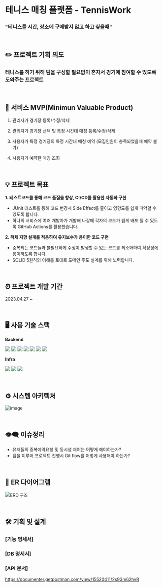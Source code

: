 # 테니스 매칭 플랫폼 - TennisWork

### "테니스를 시간, 장소에 구애받지 않고 하고 싶을때"

<br>

##  ✏️ 프로젝트 기획 의도
### 테니스를 하기 위해 팀을 구성할 필요없이 혼자서 경기에 참여할 수 있도록 도와주는 프로젝트

<br>

## 📌 서비스 MVP(Minimun Valuable Product)
1. 관리자가 경기장 등록/수정/삭제

2. 관리자가 경기장 선택 및 특정 시간대 매칭 등록/수정/삭제

3. 사용자가 특정 경기장의 특정 시간대 매칭 예약 (모집인원이 충족되었을때 예약 불가)

4. 사용자가 예약한 매칭 조회

<br>

## 💡 프로젝트 목표
**1. 테스트코드를 통해 코드 품질을 향상, CI/CD를 활용한 자동화 구현**
- JUnit 테스트를 통해 코드 변경시 Side Effect를 줄이고 영향도를 쉽게 파악할 수 있도록 합니다.
- 하나의 서비스에 여러 개발자가 개발해 나갈때 각자의 코드가 쉽게 배포 될 수 있도록 GitHub Actions를 활용했습니다.

**2. 객체 지향 설계를 적용하여 유지보수가 용이한 코드 구현**
- 중복되는 코드들과 불필요하게 수정이 발생할 수 있는 코드를 최소화하여 확장성에 용이하도록 합니다.
- SOLID 5원칙의 이해를 토대로 도메인 주도 설계를 위해 노력합니다.

<br>

## ⏰ 프로젝트 개발 기간
2023.04.27 ~ 

<br>

## 🖥 사용 기술 스택

**Backend**

<p>
  <img src="https://img.shields.io/badge/Java-007396?style=flat-square&logo=java&logoColor=white"/>
  <img src="https://img.shields.io/badge/Spring-6DB33F?style=flat-square&logo=Spring&logoColor=white"/>
  <img src="https://img.shields.io/badge/Spring Boot -6DB33F?style=flat-square&logo=Spring Boot&logoColor=white"/>
  <img src="https://img.shields.io/badge/SpringSecurity-6DB33F?style=flat-square&logo=SpringSecurity&logoColor=white"/>
  <img src="https://img.shields.io/badge/Data JPA-6DB33F?style=flat-square&logo=&logoColor=white"/>
  <img src="https://img.shields.io/badge/Query DSL-0769AD?style=flat-square&logo=&logoColor=white"/>
  <img src="https://img.shields.io/badge/MySQL-4479A1?style=flat-square&logo=MySQL&logoColor=white"/>
</p>

**Infra**

<p>
  <img src="https://img.shields.io/badge/Amazon AWS-232F3E?style=flat-square&logo=amazonaws&logoColor=white"/>
  <img src="https://img.shields.io/badge/Amazon RDS-232F3E?style=flat-square&logo=amazonrds&logoColor=white"/>
  <img src="https://img.shields.io/badge/Github Actions-4285F4?style=flat-square&logo=Github Actions&logoColor=white"/>
</p>

<br>

## ⚙️ 시스템 아키텍처
![image](https://github.com/minbo2002/TennisWork/assets/68101836/add9c675-a9df-4575-a722-079dea9537c2)

<br>

## 👁‍🗨 이슈정리
- 유저들의 중복예약요청 및 동시성 제어는 어떻게 해야하는가?
- 팀을 이루어 프로젝트 진행시 Git flow를 어떻게 사용해야 하는가?

<br>

## 💾 ER 다이어그램
![ERD 구조](https://user-images.githubusercontent.com/68101836/234907996-e7c4e7dd-3b24-4aac-bab1-875cb18eb846.png)

<br>

## 🛠 기획 및 설계

### [기능 명세서]

### [DB 명세서]

### [API 문서]
https://documenter.getpostman.com/view/15520411/2s93m62hvR
